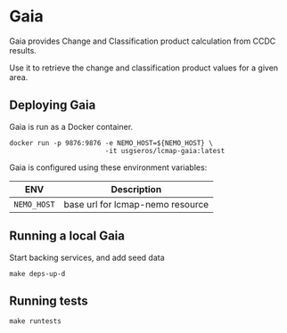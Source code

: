 # Gaia

Gaia provides Change and Classification product calculation from CCDC results.

Use it to retrieve the change and classification product values for a given area.

## Deploying Gaia

Gaia is run as a Docker container. 

```
docker run -p 9876:9876 -e NEMO_HOST=${NEMO_HOST} \
                        -it usgseros/lcmap-gaia:latest
```

Gaia is configured using these environment variables:

| ENV             | Description                          |
|-----------------|--------------------------------------|
| `NEMO_HOST`     | base url for lcmap-nemo resource     |


## Running a local Gaia

Start backing services, and add seed data 

```
make deps-up-d
```


## Running tests

```
make runtests
```
